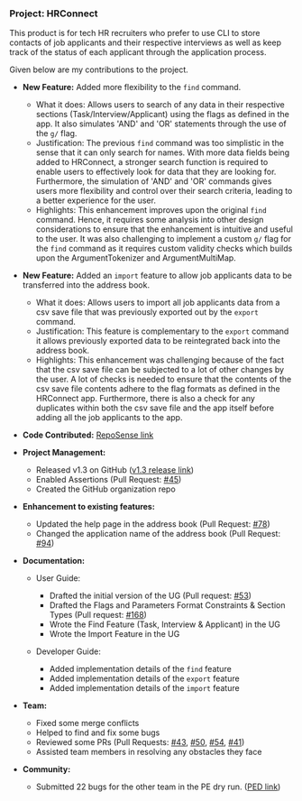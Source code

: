 ### Project: HRConnect

This product is for tech HR recruiters who prefer to use CLI to store contacts of job applicants and their respective interviews as well as keep track of the status of each applicant through the application process.


Given below are my contributions to the project.

* **New Feature:** Added more flexibility to the `find` command.
  * What it does: Allows users to search of any data in their respective sections (Task/Interview/Applicant)
  using the flags as defined in the app. It also simulates 'AND' and 'OR' statements through the use of
  the `g/` flag.
  * Justification: The previous `find` command was too simplistic in the sense that
  it can only search for names. With more data fields being added to HRConnect, a
  stronger search function is required to enable users to effectively
  look for data that they are looking for. Furthermore, the simulation of 'AND' and 'OR' commands
  gives users more flexibility and control over their search criteria, leading to a better experience for the user.
  * Highlights: This enhancement improves upon the original `find` command. Hence, it requires some analysis into other design
  considerations to ensure that the enhancement is intuitive and useful to the user. It was also challenging to implement
  a custom `g/` flag for the `find` command as it requires custom validity checks which builds upon the 
  ArgumentTokenizer and ArgumentMultiMap.

* **New Feature:** Added an `import` feature to allow job applicants data to be transferred into the address book.
  * What it does: Allows users to import all job applicants data from a csv save file that was previously
  exported out by the `export` command.
  * Justification: This feature is complementary to the `export` command it allows previously exported data to be
  reintegrated back into the address book.
  * Highlights: This enhancement was challenging because of the fact that the csv save file can be 
  subjected to a lot of other changes by the user. A lot of checks is needed to ensure that the contents of the csv save file 
  contents adhere to the flag formats as defined in the HRConnect app. Furthermore, there is also a check for any duplicates
  within both the csv save file and the app itself before adding all the job applicants to the app.


* **Code Contributed:** [RepoSense link](https://nus-cs2103-ay2122s2.github.io/tp-dashboard/?search=eman-kom&breakdown=true)


* **Project Management:**
  * Released v1.3 on GitHub ([v1.3 release link](https://github.com/AY2122S2-CS2103T-W11-2/tp/releases/tag/v1.3))
  * Enabled Assertions (Pull Request: [#45](https://github.com/AY2122S2-CS2103T-W11-2/tp/pull/45/commits/a0eda15e3016f5416a577dd3256d984753862229))
  * Created the GitHub organization repo


* **Enhancement to existing features:**
  * Updated the help page in the address book (Pull Request: [#78](https://github.com/AY2122S2-CS2103T-W11-2/tp/pull/78))
  * Changed the application name of the address book (Pull Request: [#94](https://github.com/AY2122S2-CS2103T-W11-2/tp/pull/94/files))
  

* **Documentation:**
  * User Guide:
    * Drafted the initial version of the UG (Pull request: [#53](https://github.com/AY2122S2-CS2103T-W11-2/tp/pull/53))
    * Drafted the Flags and Parameters Format Constraints & Section Types (Pull request: [#168](https://github.com/AY2122S2-CS2103T-W11-2/tp/pull/168/files))
    * Wrote the Find Feature (Task, Interview & Applicant) in the UG
    * Wrote the Import Feature in the UG

  * Developer Guide:
    * Added implementation details of the `find` feature
    * Added implementation details of the `export` feature
    * Added implementation details of the `import` feature


* **Team:**
  * Fixed some merge conflicts
  * Helped to find and fix some bugs
  * Reviewed some PRs (Pull Requests: 
  [#43](https://github.com/AY2122S2-CS2103T-W11-2/tp/pull/43), 
  [#50](https://github.com/AY2122S2-CS2103T-W11-2/tp/pull/50),
  [#54](https://github.com/AY2122S2-CS2103T-W11-2/tp/pull/54),
  [#41](https://github.com/AY2122S2-CS2103T-W11-2/tp/pull/41)) 
  * Assisted team members in resolving any obstacles they face


* **Community:**
  * Submitted 22 bugs for the other team in the PE dry run. ([PED link](https://github.com/eman-kom/ped/issues))
  